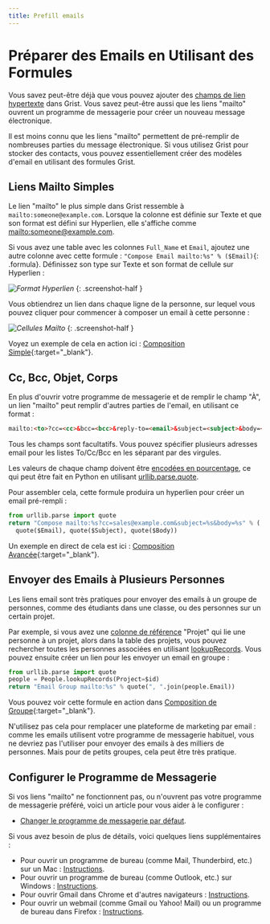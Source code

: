 ```yaml
---
title: Prefill emails
---
```


# Préparer des Emails en Utilisant des Formules

Vous savez peut-être déjà que vous pouvez ajouter des [champs de lien hypertexte](../col-types.md#hyperlinks) dans Grist. Vous savez peut-être aussi que les liens "mailto" ouvrent un programme de messagerie pour créer un nouveau message électronique.

Il est moins connu que les liens "mailto" permettent de pré-remplir de nombreuses parties du message électronique. Si vous utilisez Grist pour stocker des contacts, vous pouvez essentiellement créer des modèles d'email en utilisant des formules Grist.

## Liens Mailto Simples

Le lien "mailto" le plus simple dans Grist ressemble à `mailto:someone@example.com`. Lorsque la colonne est définie sur Texte et que son format est défini sur Hyperlien, elle s'affiche comme <mailto:someone@example.com>.

Si vous avez une table avec les colonnes `Full_Name` et `Email`, ajoutez une autre colonne avec cette formule :
`"Compose Email mailto:%s" % ($Email)`{: .formula}.
Définissez son type sur Texte et son format de cellule sur Hyperlien :

<span class="screenshot-large">*![Format Hyperlien](../examples/images/2020-07-hyperlink-format.png)*</span>
{: .screenshot-half }

Vous obtiendrez un lien dans chaque ligne de la personne, sur lequel vous pouvez cliquer pour commencer à composer un email à cette personne :

<span class="screenshot-large">*![Cellules Mailto](../examples/images/2020-07-hyperlink-cells.png)*</span>
{: .screenshot-half }

Voyez un exemple de cela en action ici :
[Composition Simple](https://templates.getgrist.com/3HfynRQwpHPy/Email-Contacts){:target="\_blank"}.

## Cc, Bcc, Objet, Corps

En plus d'ouvrir votre programme de messagerie et de remplir le champ "À", un lien "mailto" peut remplir d'autres parties de l'email, en utilisant ce format :

```html
mailto:<to>?cc=<cc>&bcc=<bcc>&reply-to=<email>&subject=<subject>&body=<body>
```

Tous les champs sont facultatifs. Vous pouvez spécifier plusieurs adresses email pour les listes To/Cc/Bcc en les séparant par des virgules.

Les valeurs de chaque champ doivent être [encodées en pourcentage](https://en.wikipedia.org/wiki/Percent-encoding), ce qui peut être fait en Python en utilisant
[urllib.parse.quote](https://docs.python.org/3/library/urllib.parse.html#urllib.parse.quote).

Pour assembler cela, cette formule produira un hyperlien pour créer un email pré-rempli :

```python
from urllib.parse import quote
return "Compose mailto:%s?cc=sales@example.com&subject=%s&body=%s" % (
  quote($Email), quote($Subject), quote($Body))
```

Un exemple en direct de cela est ici :
[Composition Avancée](https://templates.getgrist.com/3HfynRQwpHPy/Email-Contacts/p/2){:target="\_blank"}.

## Envoyer des Emails à Plusieurs Personnes

Les liens email sont très pratiques pour envoyer des emails à un groupe de personnes, comme des étudiants dans une classe, ou des personnes sur un certain projet.

Par exemple, si vous avez une [colonne de référence](../col-refs.md) "Projet" qui lie une personne à un projet, alors dans la table des projets, vous pouvez rechercher toutes les personnes associées en utilisant [lookupRecords](../functions.md#lookuprecords). Vous pouvez ensuite créer un lien pour les envoyer un email en groupe :

```python
from urllib.parse import quote
people = People.lookupRecords(Project=$id)
return "Email Group mailto:%s" % quote(", ".join(people.Email))
```

Vous pouvez voir cette formule en action dans
[Composition de Groupe](https://templates.getgrist.com/3HfynRQwpHPy/Email-Contacts/p/3){:target="\_blank"}.

N'utilisez pas cela pour remplacer une plateforme de marketing par email : comme les emails utilisent votre programme de messagerie habituel, vous ne devriez pas l'utiliser pour envoyer des emails à des milliers de personnes. Mais pour de petits groupes, cela peut être très pratique.

## Configurer le Programme de Messagerie

Si vos liens "mailto" ne fonctionnent pas, ou n'ouvrent pas votre programme de messagerie préféré, voici un article pour vous aider à le configurer :

- [Changer le programme de messagerie par défaut](https://www.makeuseof.com/tag/how-to-change-the-default-email-program-for-mailto-links/).

Si vous avez besoin de plus de détails, voici quelques liens supplémentaires :

- Pour ouvrir un programme de bureau (comme Mail, Thunderbird, etc.) sur un Mac : [Instructions](https://support.apple.com/en-us/HT201607).
- Pour ouvrir un programme de bureau (comme Outlook, etc.) sur Windows : [Instructions](https://kb.wisc.edu/helpdesk/page.php?id=170).
- Pour ouvrir Gmail dans Chrome et d'autres navigateurs : [Instructions](https://blog.hubspot.com/marketing/set-gmail-as-browser-default-email-client-ht).
- Pour ouvrir un webmail (comme Gmail ou Yahoo! Mail) ou un programme de bureau dans Firefox : [Instructions](https://support.mozilla.org/en-US/kb/change-program-used-open-email-links).
